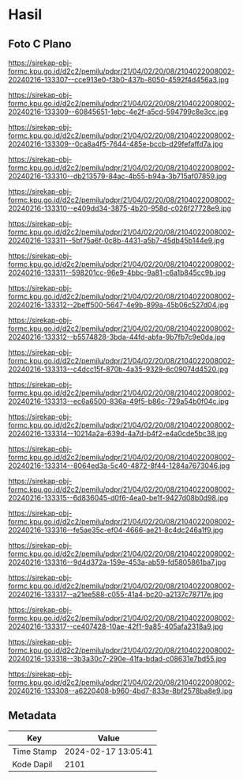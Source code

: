 # Hasil

## Foto C Plano

https://sirekap-obj-formc.kpu.go.id/d2c2/pemilu/pdpr/21/04/02/20/08/2104022008002-20240216-133307--cce913e0-f3b0-437b-8050-4592f4d456a3.jpg

https://sirekap-obj-formc.kpu.go.id/d2c2/pemilu/pdpr/21/04/02/20/08/2104022008002-20240216-133309--60845651-1ebc-4e2f-a5cd-594799c8e3cc.jpg

https://sirekap-obj-formc.kpu.go.id/d2c2/pemilu/pdpr/21/04/02/20/08/2104022008002-20240216-133309--0ca8a4f5-7644-485e-bccb-d29fefaffd7a.jpg

https://sirekap-obj-formc.kpu.go.id/d2c2/pemilu/pdpr/21/04/02/20/08/2104022008002-20240216-133310--db213579-84ac-4b55-b94a-3b715af07859.jpg

https://sirekap-obj-formc.kpu.go.id/d2c2/pemilu/pdpr/21/04/02/20/08/2104022008002-20240216-133310--e409dd34-3875-4b20-958d-c026f27728e9.jpg

https://sirekap-obj-formc.kpu.go.id/d2c2/pemilu/pdpr/21/04/02/20/08/2104022008002-20240216-133311--5bf75a6f-0c8b-4431-a5b7-45db45b144e9.jpg

https://sirekap-obj-formc.kpu.go.id/d2c2/pemilu/pdpr/21/04/02/20/08/2104022008002-20240216-133311--598201cc-96e9-4bbc-9a81-c6a1b845cc9b.jpg

https://sirekap-obj-formc.kpu.go.id/d2c2/pemilu/pdpr/21/04/02/20/08/2104022008002-20240216-133312--2beff500-5647-4e9b-899a-45b06c527d04.jpg

https://sirekap-obj-formc.kpu.go.id/d2c2/pemilu/pdpr/21/04/02/20/08/2104022008002-20240216-133312--b5574828-3bda-44fd-abfa-9b7fb7c9e0da.jpg

https://sirekap-obj-formc.kpu.go.id/d2c2/pemilu/pdpr/21/04/02/20/08/2104022008002-20240216-133313--c4dcc15f-870b-4a35-9329-6c09074d4520.jpg

https://sirekap-obj-formc.kpu.go.id/d2c2/pemilu/pdpr/21/04/02/20/08/2104022008002-20240216-133313--ec6a6500-836a-49f5-b86c-729a54b0f04c.jpg

https://sirekap-obj-formc.kpu.go.id/d2c2/pemilu/pdpr/21/04/02/20/08/2104022008002-20240216-133314--10214a2a-639d-4a7d-b4f2-e4a0cde5bc38.jpg

https://sirekap-obj-formc.kpu.go.id/d2c2/pemilu/pdpr/21/04/02/20/08/2104022008002-20240216-133314--8064ed3a-5c40-4872-8f44-1284a7673046.jpg

https://sirekap-obj-formc.kpu.go.id/d2c2/pemilu/pdpr/21/04/02/20/08/2104022008002-20240216-133315--6d836045-d0f6-4ea0-be1f-9427d08b0d98.jpg

https://sirekap-obj-formc.kpu.go.id/d2c2/pemilu/pdpr/21/04/02/20/08/2104022008002-20240216-133316--fe5ae35c-ef04-4666-ae21-8c4dc246a1f9.jpg

https://sirekap-obj-formc.kpu.go.id/d2c2/pemilu/pdpr/21/04/02/20/08/2104022008002-20240216-133316--9d4d372a-159e-453a-ab59-fd5805861ba7.jpg

https://sirekap-obj-formc.kpu.go.id/d2c2/pemilu/pdpr/21/04/02/20/08/2104022008002-20240216-133317--a21ee588-c055-41a4-bc20-a2137c78717e.jpg

https://sirekap-obj-formc.kpu.go.id/d2c2/pemilu/pdpr/21/04/02/20/08/2104022008002-20240216-133317--ce407428-10ae-42f1-9a85-405afa2318a9.jpg

https://sirekap-obj-formc.kpu.go.id/d2c2/pemilu/pdpr/21/04/02/20/08/2104022008002-20240216-133318--3b3a30c7-290e-41fa-bdad-c08631e7bd55.jpg

https://sirekap-obj-formc.kpu.go.id/d2c2/pemilu/pdpr/21/04/02/20/08/2104022008002-20240216-133308--a6220408-b960-4bd7-833e-8bf2578ba8e9.jpg


## Metadata

| Key        | Value               |
| ---------- | ------------------- |
| Time Stamp | 2024-02-17 13:05:41 |
| Kode Dapil | 2101                |



